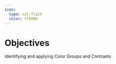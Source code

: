 ```yaml
---
icon:
  type: uil:flask
  color: ff9900
---   
```


# Objectives

Identifying and applying Color Groups and Contrasts